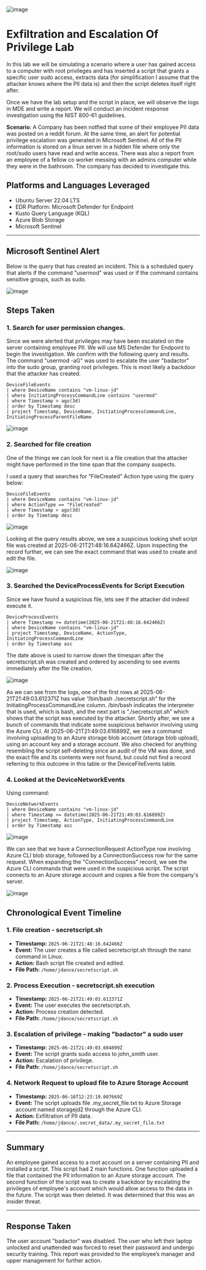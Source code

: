 ![image](https://github.com/user-attachments/assets/70552740-fbd2-47b0-aff8-43f8a6434449)

# Exfiltration and Escalation Of Privilege Lab
In this lab we will be simulating a scenario where a user has gained access to a computer with root privileges and has inserted a script that grants a specific user sudo access, extracts data (for simplification I assume that the attacker knows where the PII data is) and then the script deletes itself right after. 

Once we have the lab setup and the script in place, we will observe the logs in MDE and write a report. We will conduct an incident response investigation using the NIST 800-61 guidelines.



**Scenario**: A Company has been notfied that some of their employee PII data was posted on a reddit forum. At the same time, an alert for potential privilege escalation was generated in Microsoft Sentinel. All of the PII information is stored on a linux server in a hidden file where only the root/sudo users have read and write access. There was also a report from an employee of a fellow co worker messing with an admins computer while they were in the bathroom. The company has decided to investigate this. 

## Platforms and Languages Leveraged
- Ubuntu Server 22.04 LTS
- EDR Platform: Microsoft Defender for Endpoint
- Kusto Query Language (KQL)
- Azure Blob Storage
- Microsoft Sentinel

---

## Microsoft Sentinel Alert
Below is the query that has created an incident. This is a scheduled query that alerts if the command "usermod" was used or if the command contains sensitive groups, such as sudo.

![image](https://github.com/user-attachments/assets/998dadb7-ff2e-43d4-ade4-b25801c73606)



## Steps Taken

### 1. Search for user permission changes.

Since we were alerted that privileges may have been escalated on the server containing employee PII. We will use MS Defender for Endpoint to begin the investigation. We confirm with the following query and results. The command "usermod -aG" was used to escalate the user "badactor" into the sudo group, granting root privileges. This is most likely a backdoor that the attacker has created.

```kql
DeviceFileEvents
| where DeviceName contains "vm-linux-jd"
| where InitiatingProcessCommandLine contains "usermod"
| where Timestamp > ago(3d)
| order by Timestamp desc
| project Timestamp, DeviceName, InitiatingProcessCommandLine, InitiatingProcessParentFileName
```
![image](https://github.com/user-attachments/assets/6df847cc-7e4c-4b5c-9de3-cffc9827b60b)



### 2. Searched for file creation

One of the things we can look for next is a file creation that the attacker might have performed in the time span that the company suspects. 

I used a query that searches for “FileCreated” Action type using the query below:

```kql
DeviceFileEvents
| where DeviceName contains "vm-linux-jd"
| where ActionType == "FileCreated"
| where Timestamp > ago(3d)
| order by Timetamp desc
```
![image](https://github.com/user-attachments/assets/cc8dd264-ef00-4319-a97f-c9850b75878f)

Looking at the query results above, we see a suspicious looking shell script file was created at 2025-06-21T21:48:16.642466Z. Upon inspecting the record further, we can see the exact command that was used to create and edit the file.

![image](https://github.com/user-attachments/assets/915f2764-90d8-4ba9-adf7-bb951225d733)

### 3. Searched the DeviceProcessEvents for Script Execution

Since we have found a suspicious file, lets see if the attacker did indeed execute it.

```kql
DeviceProcessEvents
| where Timestamp >= datetime(2025-06-21T21:48:16.642466Z)
| where DeviceName contains "vm-linux-jd"
| project Timestamp, DeviceName, ActionType, InitiatingProcessCommandLine
| order by Timestamp asc
```
The date above is used to narrow down the timespan after the secretscript.sh was created and ordered by ascending to see events immediately after the file creation. 

![image](https://github.com/user-attachments/assets/3b2d9df8-ecb3-4cdf-96d6-5f7a78f8273f)

As we can see from the logs, one of the first rows at 2025-06-21T21:49:03.612371Z has value “/bin/bash ./secretscript.sh” for the InitiatingProcessCommandLine column. /bin/bash indicates the interpreter that is used, which is bash, and the next part is “./secretscript.sh” which shows that the script was executed by the attacker. Shortly after, we see a bunch of commands that indicate some suspicious behavior involving using the Azure CLI. At 2025-06-21T21:49:03.616899Z, we see a command involving uploading to an Azure storage blob account (storage blob upload), using an account key and a storage account. We also checked for anything resembling the script self-deleting since an audit of the VM was done, and the exact file and its contents were not found, but could not find a record referring to this outcome in this table or the DeviceFileEvents table. 

### 4. Looked at the DeviceNetworkEvents

Using command:

```kql
DeviceNetworkEvents
| where DeviceName contains "vm-linux-jd"
| where Timestamp >= datetime(2025-06-21T21:49:03.616899Z)
| project Timestamp, ActionType, InitiatingProcessCommandLine
| order by Timestamp asc
```

![image](https://github.com/user-attachments/assets/d7016b56-a8d7-4919-8ff5-713846083ce6)

We can see that we have a ConnectionRequest ActionType row involving Azure CLI blob storage, followed by a ConnectionSuccess row for the same request. When expanding the "ConnectionSuccess" record, we see the Azure CLI commands that were used in the suspicious script. The script connects to an Azure storage account and copies a file from the company's server. 

![image](https://github.com/user-attachments/assets/98d46e60-05b6-465f-b0ba-e71bef1f1586)

## Chronological Event Timeline 

### 1. File creation - secretscript.sh

- **Timestamp:** `2025-06-21T21:48:16.642466Z`
- **Event:** The user creates a file called secretscript.sh through the nano command in Linux.
- **Action:** Bash script file created and edited.
- **File Path:** `/home/jdance/secretscript.sh`


### 2. Process Execution - secretscript.sh execution

- **Timestamp:** `2025-06-21T21:49:03.612371Z`
- **Event:** The user executes the secretscript.sh.
- **Action:** Process creation detected.
- **File Path:** `/home/jdance/secretscript.sh`

### 3. Escalation of privilege - making "badactor" a sudo user

- **Timestamp:** `2025-06-21T21:49:03.604899Z`
- **Event:** The script grants sudo access to john_smith user.
- **Action:** Escalation of privilege.
- **File Path:** `/home/jdance/secretscript.sh`

### 4. Network Request to upload file to Azure Storage Account

- **Timestamp:** `2025-06-16T12:23:19.007669Z`
- **Event:** The script uploads file .my_secret_file.txt to Azure Storage account named storagejd2 through the Azure CLI. 
- **Action:** Exfiltration of PII data.
- **File Path:** `/home/jdance/.secret_data/.my_secret_file.txt`

---

## Summary

An employee gained access to a root account on a server containing PII and installed a script. This script had 2 main functions. One function uploaded a file that contained the PII information to an Azure storage account. The second function of the script was to create a backdoor by escalating the privileges of  employee's account which would allow access to the data in the future. The script was then deleted. It was determined that this was an insider threat. 

---

## Response Taken

The user account "badactor" was disabled. The user who left their laptop unlocked and unattended was forced to reset their password and undergo security training. This report was provided to the employee’s manager and upper management for further action.


